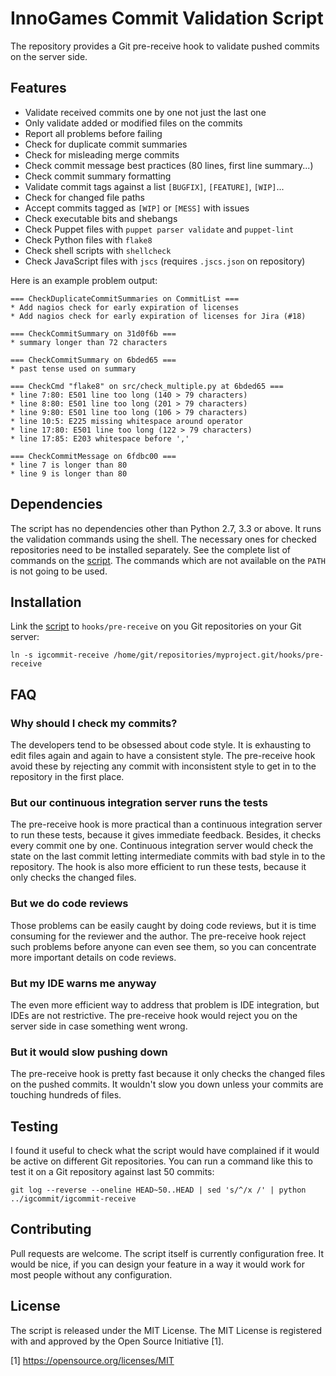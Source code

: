 InnoGames Commit Validation Script
==================================

The repository provides a Git pre-receive hook to validate pushed commits on
the server side.

Features
--------

* Validate received commits one by one not just the last one
* Only validate added or modified files on the commits
* Report all problems before failing
* Check for duplicate commit summaries
* Check for misleading merge commits
* Check commit message best practices (80 lines, first line summary...)
* Check commit summary formatting
* Validate commit tags against a list `[BUGFIX]`, `[FEATURE]`, `[WIP]`...
* Check for changed file paths
* Accept commits tagged as `[WIP]` or `[MESS]` with issues 
* Check executable bits and shebangs
* Check Puppet files with `puppet parser validate` and `puppet-lint`
* Check Python files with `flake8`
* Check shell scripts with `shellcheck`
* Check JavaScript files with `jscs` (requires `.jscs.json` on repository)

Here is an example problem output:

```
=== CheckDuplicateCommitSummaries on CommitList ===
* Add nagios check for early expiration of licenses
* Add nagios check for early expiration of licenses for Jira (#18)

=== CheckCommitSummary on 31d0f6b ===
* summary longer than 72 characters

=== CheckCommitSummary on 6bded65 ===
* past tense used on summary

=== CheckCmd "flake8" on src/check_multiple.py at 6bded65 ===
* line 7:80: E501 line too long (140 > 79 characters)
* line 8:80: E501 line too long (201 > 79 characters)
* line 9:80: E501 line too long (106 > 79 characters)
* line 10:5: E225 missing whitespace around operator
* line 17:80: E501 line too long (122 > 79 characters)
* line 17:85: E203 whitespace before ','

=== CheckCommitMessage on 6fdbc00 ===
* line 7 is longer than 80
* line 9 is longer than 80
```

Dependencies
------------

The script has no dependencies other than Python 2.7, 3.3 or above.  It runs
the validation commands using the shell.  The necessary ones for checked
repositories need to be installed separately.  See the complete list of
commands on the [script](igcommit-receive).  The commands which are not
available on the `PATH` is not going to be used.

Installation
------------

Link the [script](igcommit-receive) to `hooks/pre-receive` on you Git
repositories on your Git server:

```shell
ln -s igcommit-receive /home/git/repositories/myproject.git/hooks/pre-receive
```

FAQ
---

### Why should I check my commits?

The developers tend to be obsessed about code style.  It is exhausting
to edit files again and again to have a consistent style.  The pre-receive
hook avoid these by rejecting any commit with inconsistent style to get
in to the repository in the first place.

### But our continuous integration server runs the tests

The pre-receive hook is more practical than a continuous integration server
to run these tests, because it gives immediate feedback.  Besides, it checks
every commit one by one.  Continuous integration server would check the state
on the last commit letting intermediate commits with bad style in to
the repository.  The hook is also more efficient to run these tests, because
it only checks the changed files.

### But we do code reviews

Those problems can be easily caught by doing code reviews, but it is time
consuming for the reviewer and the author.  The pre-receive hook reject such
problems before anyone can even see them, so you can concentrate more
important details on code reviews.

### But my IDE warns me anyway

The even more efficient way to address that problem is IDE integration, but
IDEs are not restrictive.  The pre-receive hook would reject you on the server
side in case something went wrong.

### But it would slow pushing down

The pre-receive hook is pretty fast because it only checks the changed files
on the pushed commits.  It wouldn't slow you down unless your commits are
touching hundreds of files.

Testing
-------

I found it useful to check what the script would have complained if it would
be active on different Git repositories.  You can run a command like this
to test it on a Git repository against last 50 commits:

```shell
git log --reverse --oneline HEAD~50..HEAD | sed 's/^/x /' | python ../igcommit/igcommit-receive
```

Contributing
------------

Pull requests are welcome.  The script itself is currently configuration free.
It would be nice, if you can design your feature in a way it would work
for most people without any configuration.

License
-------

The script is released under the MIT License.  The MIT License is registered
with and approved by the Open Source Initiative [1].

[1] https://opensource.org/licenses/MIT
